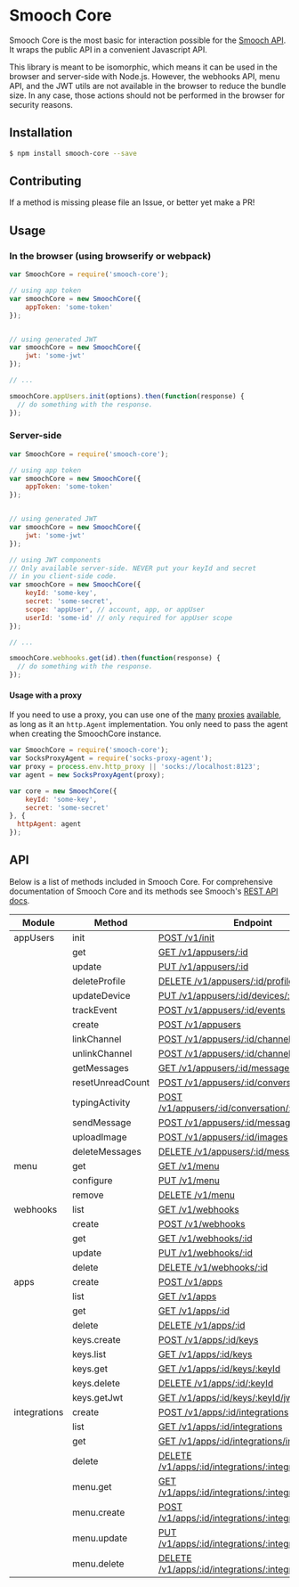 # Smooch Core

Smooch Core is the most basic for interaction possible for the [Smooch API](http://docs.smooch.io/rest). It wraps the public API in a convenient Javascript API.

This library is meant to be isomorphic, which means it can be used in the browser and server-side with Node.js. However, the webhooks API, menu API, and the JWT utils are not available in the browser to reduce the bundle size. In any case, those actions should not be performed in the browser for security reasons.

## Installation
```bash
$ npm install smooch-core --save
```

## Contributing

If a method is missing please file an Issue, or better yet make a PR!

## Usage

### In the browser (using browserify or webpack)

```js
var SmoochCore = require('smooch-core');

// using app token
var smoochCore = new SmoochCore({
    appToken: 'some-token'
});


// using generated JWT
var smoochCore = new SmoochCore({
    jwt: 'some-jwt'
});

// ...

smoochCore.appUsers.init(options).then(function(response) {
  // do something with the response.
});
```


### Server-side

```js
var SmoochCore = require('smooch-core');

// using app token
var smoochCore = new SmoochCore({
    appToken: 'some-token'
});


// using generated JWT
var smoochCore = new SmoochCore({
    jwt: 'some-jwt'
});

// using JWT components
// Only available server-side. NEVER put your keyId and secret
// in you client-side code.
var smoochCore = new SmoochCore({
    keyId: 'some-key',
    secret: 'some-secret',
    scope: 'appUser', // account, app, or appUser
    userId: 'some-id' // only required for appUser scope
});

// ...

smoochCore.webhooks.get(id).then(function(response) {
  // do something with the response.
});

```

#### Usage with a proxy
If you need to use a proxy, you can use one of the [many](https://www.npmjs.com/package/socks-proxy-agent) [proxies](https://www.npmjs.com/package/http-proxy-agent) [available](https://www.npmjs.com/package/https-proxy-agent), as long as it an `http.Agent` implementation. You only need to pass the agent when creating the SmoochCore instance. 


```js
var SmoochCore = require('smooch-core');
var SocksProxyAgent = require('socks-proxy-agent');
var proxy = process.env.http_proxy || 'socks://localhost:8123';
var agent = new SocksProxyAgent(proxy);

var core = new SmoochCore({
    keyId: 'some-key',
    secret: 'some-secret'
}, {
  httpAgent: agent
});
```

## API

Below is a list of methods included in Smooch Core. For comprehensive documentation of Smooch Core and its methods see Smooch's [REST API docs](https://docs.smooch.io/rest/).

| Module       | Method           | Endpoint                                                                                                        |
|--------------|------------------|-----------------------------------------------------------------------------------------------------------------|
| appUsers     | init             | [POST /v1/init](https://docs.smooch.io/rest/?javascript#init) |
|              | get              | [GET /v1/appusers/:id](https://docs.smooch.io/rest/?javascript#get-app-user) |
|              | update           | [PUT /v1/appusers/:id](https://docs.smooch.io/rest/?javascript#update-app-user) |
|              | deleteProfile    | [DELETE /v1/appusers/:id/profile](https://docs.smooch.io/rest/?javascript#delete-app-user) |
|              | updateDevice     | [PUT /v1/appusers/:id/devices/:deviceId](https://docs.smooch.io/rest/?javascript#update-device) |
|              | trackEvent       | [POST /v1/appusers/:id/events](https://docs.smooch.io/rest/?javascript#track-event) |
|              | create           | [POST /v1/appusers](https://docs.smooch.io/rest/?javascript#pre-create-app-user) |
|              | linkChannel      | [POST /v1/appusers/:id/channels](https://docs.smooch.io/rest/?javascript#link-app-user-to-channel) |
|              | unlinkChannel    | [POST /v1/appusers/:id/channels/:channel](https://docs.smooch.io/rest/?javascript#unlink-app-user-from-channel) |
|              | getMessages      | [GET /v1/appusers/:id/messages](https://docs.smooch.io/rest/?javascript#get-messages) |
|              | resetUnreadCount | [POST /v1/appusers/:id/conversation/read](https://docs.smooch.io/rest/?javascript#reset-unread-count) |
|              | typingActivity   | [POST /v1/appusers/:id/conversation/:activity](https://docs.smooch.io/rest/?javascript#typing-activity) |
|              | sendMessage      | [POST /v1/appusers/:id/messages](https://docs.smooch.io/rest/?javascript#post-message) |
|              | uploadImage      | [POST /v1/appusers/:id/images](https://docs.smooch.io/rest/?javascript#upload-image) |
|              | deleteMessages   | [DELETE /v1/appusers/:id/messages](https://docs.smooch.io/rest/?javascript#delete-messages) |
| menu         | get              | [GET /v1/menu](https://docs.smooch.io/rest/?javascript#get-app-menu) |
|              | configure        | [PUT /v1/menu](https://docs.smooch.io/rest/?javascript#update-app-menu) |
|              | remove           | [DELETE /v1/menu](https://docs.smooch.io/rest/?javascript#delete-app-menu) |
| webhooks     | list             | [GET /v1/webhooks](https://docs.smooch.io/rest/?javascript#list-webhooks) |
|              | create           | [POST /v1/webhooks](https://docs.smooch.io/rest/?javascript#create-webhook) |
|              | get              | [GET /v1/webhooks/:id](https://docs.smooch.io/rest/?javascript#get-webhook) |
|              | update           | [PUT /v1/webhooks/:id](https://docs.smooch.io/rest/?javascript#update-webhook) |
|              | delete           | [DELETE /v1/webhooks/:id](https://docs.smooch.io/rest/?javascript#dlete-webhook) |
| apps         | create           | [POST /v1/apps](https://docs.smooch.io/rest/?javascript#create-app) |
|              | list             | [GET /v1/apps](https://docs.smooch.io/rest/?javascript#list-apps) |
|              | get              | [GET /v1/apps/:id](https://docs.smooch.io/rest/?javascript#get-app) |
|              | delete           | [DELETE /v1/apps/:id](https://docs.smooch.io/rest/?javascript#delete-app) |
|              | keys.create      | [POST /v1/apps/:id/keys](https://docs.smooch.io/rest/?javascript#create-key) |
|              | keys.list        | [GET /v1/apps/:id/keys](https://docs.smooch.io/rest/?javascript#list-keys) |
|              | keys.get         | [GET /v1/apps/:id/keys/:keyId](https://docs.smooch.io/rest/?javascript#get-key) |
|              | keys.delete      | [DELETE /v1/apps/:id/:keyId](https://docs.smooch.io/rest/?javascript#delete-key) |
|              | keys.getJwt      | [GET /v1/apps/:id/keys/:keyId/jwt](https://docs.smooch.io/rest/?javascript#get-jwt) |
| integrations | create           | [POST /v1/apps/:id/integrations](https://docs.smooch.io/rest/?javascript#create-integration) |
|              | list             | [GET /v1/apps/:id/integrations](https://docs.smooch.io/rest/?javascript#list-integrations) |
|              | get              | [GET /v1/apps/:id/integrations/integrationId](https://docs.smooch.io/rest/?javascript#get-integration) |
|              | delete           | [DELETE /v1/apps/:id/integrations/:integrationId](https://docs.smooch.io/rest/?javascript#delete-integration) |
|              | menu.get         | [GET /v1/apps/:id/integrations/:integrationId/menu](https://docs.smooch.io/rest/?javascript#get-integration-menu) |
|              | menu.create      | [POST /v1/apps/:id/integrations/:integrationId/menu](https://docs.smooch.io/rest/?javascript#create-integration-menu) |
|              | menu.update      | [PUT /v1/apps/:id/integrations/:integrationId/menu](https://docs.smooch.io/rest/?javascript#update-integration-menu) |
|              | menu.delete      | [DELETE /v1/apps/:id/integrations/:integrationId/menu](https://docs.smooch.io/rest/?javascript#delete-integration-menu) |
